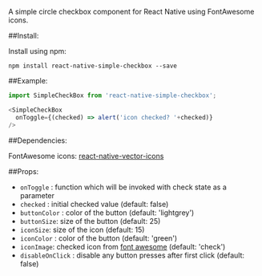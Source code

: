 A simple circle checkbox component for React Native using FontAwesome icons.

##Install:

Install using npm:

```
npm install react-native-simple-checkbox --save
```

##Example:
```js
import SimpleCheckBox from 'react-native-simple-checkbox';

<SimpleCheckBox
  onToggle={(checked) => alert('icon checked? '+checked)}
/>
```

##Dependencies:

FontAwesome icons:
[react-native-vector-icons](https://github.com/oblador/react-native-vector-icons)

##Props:

- `onToggle` : function which will be invoked with check state as a parameter
- `checked` : initial checked value  (default: false)
- `buttonColor` : color of the button (default: 'lightgrey')
- `buttonSize`: size of the button (default: 25)
- `iconSize`: size of the icon (default: 15)
- `iconColor` : color of the button (default: 'green')
- `iconImage`: checked icon from [font awesome](http://fontawesome.io/icons/)  (default: 'check')
- `disableOnClick` : disable any button presses after first click  (default: false)
